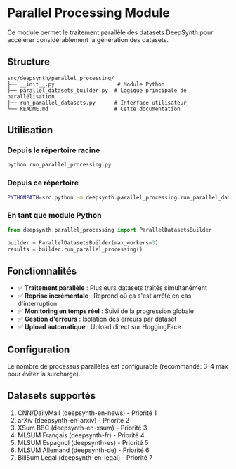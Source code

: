 # Parallel Processing Module

Ce module permet le traitement parallèle des datasets DeepSynth pour accélérer considérablement la génération des datasets.

## Structure

```
src/deepsynth/parallel_processing/
├── __init__.py                    # Module Python
├── parallel_datasets_builder.py  # Logique principale de parallélisation
├── run_parallel_datasets.py      # Interface utilisateur
└── README.md                     # Cette documentation
```

## Utilisation

### Depuis le répertoire racine
```bash
python run_parallel_processing.py
```

### Depuis ce répertoire
```bash
PYTHONPATH=src python -m deepsynth.parallel_processing.run_parallel_datasets
```

### En tant que module Python
```python
from deepsynth.parallel_processing import ParallelDatasetsBuilder

builder = ParallelDatasetsBuilder(max_workers=3)
results = builder.run_parallel_processing()
```

## Fonctionnalités

- ✅ **Traitement parallèle** : Plusieurs datasets traités simultanément
- ✅ **Reprise incrémentale** : Reprend où ça s'est arrêté en cas d'interruption
- ✅ **Monitoring en temps réel** : Suivi de la progression globale
- ✅ **Gestion d'erreurs** : Isolation des erreurs par dataset
- ✅ **Upload automatique** : Upload direct sur HuggingFace

## Configuration

Le nombre de processus parallèles est configurable (recommandé: 3-4 max pour éviter la surcharge).

## Datasets supportés

1. CNN/DailyMail (deepsynth-en-news) - Priorité 1
2. arXiv (deepsynth-en-arxiv) - Priorité 2  
3. XSum BBC (deepsynth-en-xsum) - Priorité 3
4. MLSUM Français (deepsynth-fr) - Priorité 4
5. MLSUM Espagnol (deepsynth-es) - Priorité 5
6. MLSUM Allemand (deepsynth-de) - Priorité 6
7. BillSum Legal (deepsynth-en-legal) - Priorité 7